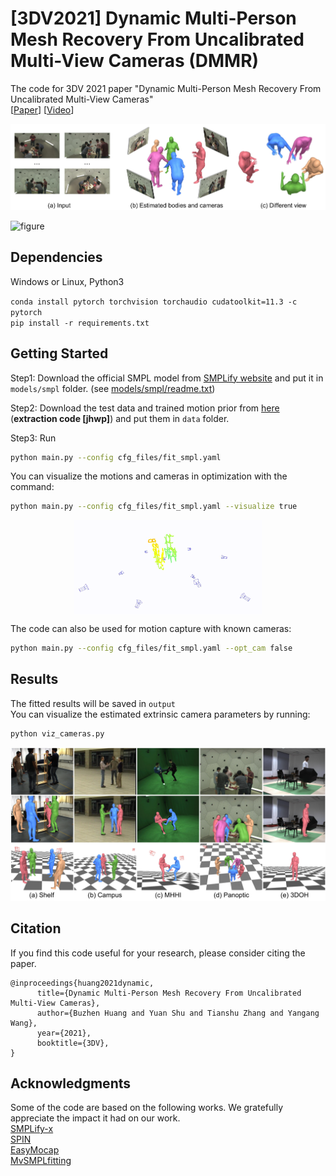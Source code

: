 # \[3DV2021\] Dynamic Multi-Person Mesh Recovery From Uncalibrated Multi-View Cameras (DMMR)
The code for 3DV 2021 paper "Dynamic Multi-Person Mesh Recovery From Uncalibrated Multi-View Cameras"<br>
\[[Paper](https://arxiv.org/pdf/2110.10355.pdf)\]  \[[Video](https://www.bilibili.com/video/BV1Qq4y1d78S)\]

![figure](/images/teaser.jpg)


![figure](/images/video.gif)

## Dependencies
Windows or Linux, Python3

```conda install pytorch torchvision torchaudio cudatoolkit=11.3 -c pytorch```<br>
```pip install -r requirements.txt```


## Getting Started
Step1: Download the official SMPL model from [SMPLify website](http://smplify.is.tuebingen.mpg.de/) and put it in ```models/smpl``` folder. (see [models/smpl/readme.txt](./models/smpl/readme.txt))<br>

Step2: Download the test data and trained motion prior from [here](http://smplify.is.tuebingen.mpg.de/) (**extraction code \[jhwp\]**) and put them in ```data``` folder.<br>

Step3: Run 
```bash
python main.py --config cfg_files/fit_smpl.yaml
```

You can visualize the motions and cameras in optimization with the command:<br>
```bash
python main.py --config cfg_files/fit_smpl.yaml --visualize true
```

<div align="center" width="100%">
      <img style="max-height: 300px; max-width: 300px;" align="center" width="100%" class="image" src="/images/optimize.gif" >
</div>

The code can also be used for motion capture with known cameras:<br>
```bash
python main.py --config cfg_files/fit_smpl.yaml --opt_cam false
```


## Results
The fitted results will be saved in ```output```<br>
You can visualize the estimated extrinsic camera parameters by running:<br>
```bash
python viz_cameras.py
```

![figure](/images/results.jpg)

## Citation
If you find this code useful for your research, please consider citing the paper.
```
@inproceedings{huang2021dynamic,
      title={Dynamic Multi-Person Mesh Recovery From Uncalibrated Multi-View Cameras}, 
      author={Buzhen Huang and Yuan Shu and Tianshu Zhang and Yangang Wang},
      year={2021},
      booktitle={3DV},
}
```

## Acknowledgments
Some of the code are based on the following works. We gratefully appreciate the impact it had on our work.<br>
[SMPLify-x](https://github.com/vchoutas/smplify-x)<br>
[SPIN](https://github.com/nkolot/SPIN)<br>
[EasyMocap](https://github.com/zju3dv/EasyMocap)<br>
[MvSMPLfitting](https://github.com/boycehbz/MvSMPLfitting)<br>